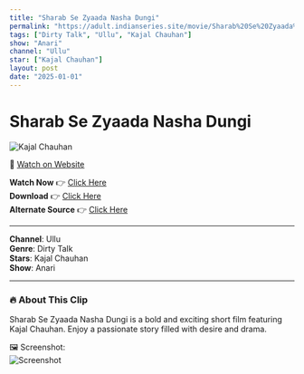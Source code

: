 ```yaml
---
title: "Sharab Se Zyaada Nasha Dungi"
permalink: "https://adult.indianseries.site/movie/Sharab%20Se%20Zyaada%20Nasha%20Dungi"
tags: ["Dirty Talk", "Ullu", "Kajal Chauhan"]
show: "Anari"
channel: "Ullu"
star: ["Kajal Chauhan"]
layout: post
date: "2025-01-01"
---
```


# Sharab Se Zyaada Nasha Dungi

![Kajal Chauhan](https://shorts.desisins.com/wp-content/uploads/2024/05/Sharab-Se-Zyaada-Nasha-Hai-DesiSins.com_.jpg)

🔗 [Watch on Website](https://adult.indianseries.site/movie/Sharab%20Se%20Zyaada%20Nasha%20Dungi)

**Watch Now** 👉 [Click Here](https://adult.indianseries.site/movie/Sharab%20Se%20Zyaada%20Nasha%20Dungi)  
**Download** 👉 [Click Here](https://adult.indianseries.site/movie/Sharab%20Se%20Zyaada%20Nasha%20Dungi)  
**Alternate Source** 👉 [Click Here](https://adult.indianseries.site/movie/Sharab%20Se%20Zyaada%20Nasha%20Dungi)

---

**Channel**: Ullu  
**Genre**: Dirty Talk  
**Stars**: Kajal Chauhan  
**Show**: Anari

---

### 🔥 About This Clip

Sharab Se Zyaada Nasha Dungi is a bold and exciting short film featuring Kajal Chauhan. Enjoy a passionate story filled with desire and drama.
 
🖼️ Screenshot:  
![Screenshot](https://shorts.desisins.com/wp-content/uploads/2024/05/Sharab-Se-Zyaada-Nasha-Hai-DesiSins.com_.jpg)
